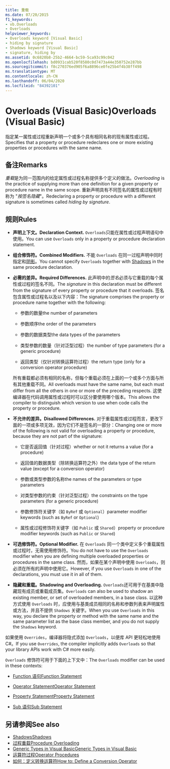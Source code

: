 ```yaml
---
title: 重载
ms.date: 07/20/2015
f1_keywords:
- vb.Overloads
- Overloads
helpviewer_keywords:
- Overloads keyword [Visual Basic]
- hiding by signature
- Shadows keyword [Visual Basic]
- signature, hiding by
ms.assetid: 0c6820b8-25b2-4664-bc59-5ca93c99c042
ms.openlocfilehash: bd0931cab520f8580c0d7473a44e350752e287bb
ms.sourcegitcommit: f8c270376ed905f6a8896ce0fe25b4f4b38ff498
ms.translationtype: MT
ms.contentlocale: zh-CN
ms.lasthandoff: 06/04/2020
ms.locfileid: "84392101"
---
```

# <a name="overloads-visual-basic"></a><span data-ttu-id="2c25e-102">Overloads (Visual Basic)</span><span class="sxs-lookup"><span data-stu-id="2c25e-102">Overloads (Visual Basic)</span></span>

<span data-ttu-id="2c25e-103">指定某一属性或过程重新声明一个或多个具有相同名称的现有属性或过程。</span><span class="sxs-lookup"><span data-stu-id="2c25e-103">Specifies that a property or procedure redeclares one or more existing properties or procedures with the same name.</span></span>

## <a name="remarks"></a><span data-ttu-id="2c25e-104">备注</span><span class="sxs-lookup"><span data-stu-id="2c25e-104">Remarks</span></span>

<span data-ttu-id="2c25e-105">*重载*是为同一范围内的给定属性或过程名称提供多个定义的做法。</span><span class="sxs-lookup"><span data-stu-id="2c25e-105">*Overloading* is the practice of supplying more than one definition for a given property or procedure name in the same scope.</span></span> <span data-ttu-id="2c25e-106">重新声明具有不同签名的属性或过程有时称为 "*按签名隐藏*"。</span><span class="sxs-lookup"><span data-stu-id="2c25e-106">Redeclaring a property or procedure with a different signature is sometimes called *hiding by signature*.</span></span>

## <a name="rules"></a><span data-ttu-id="2c25e-107">规则</span><span class="sxs-lookup"><span data-stu-id="2c25e-107">Rules</span></span>

- <span data-ttu-id="2c25e-108">**声明上下文。**</span><span class="sxs-lookup"><span data-stu-id="2c25e-108">**Declaration Context.**</span></span> <span data-ttu-id="2c25e-109">`Overloads`只能在属性或过程声明语句中使用。</span><span class="sxs-lookup"><span data-stu-id="2c25e-109">You can use `Overloads` only in a property or procedure declaration statement.</span></span>

- <span data-ttu-id="2c25e-110">**组合修饰符。**</span><span class="sxs-lookup"><span data-stu-id="2c25e-110">**Combined Modifiers.**</span></span> <span data-ttu-id="2c25e-111">不能 `Overloads` 在同一过程声明中同时指定和[阴影](shadows.md)。</span><span class="sxs-lookup"><span data-stu-id="2c25e-111">You cannot specify `Overloads` together with [Shadows](shadows.md) in the same procedure declaration.</span></span>

- <span data-ttu-id="2c25e-112">**必需的差异。**</span><span class="sxs-lookup"><span data-stu-id="2c25e-112">**Required Differences.**</span></span> <span data-ttu-id="2c25e-113">此声明中的*签名*必须与它重载的每个属性或过程的签名不同。</span><span class="sxs-lookup"><span data-stu-id="2c25e-113">The *signature* in this declaration must be different from the signature of every property or procedure that it overloads.</span></span> <span data-ttu-id="2c25e-114">签名包含属性或过程名以及以下内容：</span><span class="sxs-lookup"><span data-stu-id="2c25e-114">The signature comprises the property or procedure name together with the following:</span></span>

  - <span data-ttu-id="2c25e-115">参数的数量</span><span class="sxs-lookup"><span data-stu-id="2c25e-115">the number of parameters</span></span>

  - <span data-ttu-id="2c25e-116">参数顺序</span><span class="sxs-lookup"><span data-stu-id="2c25e-116">the order of the parameters</span></span>

  - <span data-ttu-id="2c25e-117">参数的数据类型</span><span class="sxs-lookup"><span data-stu-id="2c25e-117">the data types of the parameters</span></span>

  - <span data-ttu-id="2c25e-118">类型参数的数量（针对泛型过程）</span><span class="sxs-lookup"><span data-stu-id="2c25e-118">the number of type parameters (for a generic procedure)</span></span>

  - <span data-ttu-id="2c25e-119">返回类型（仅针对转换运算符过程）</span><span class="sxs-lookup"><span data-stu-id="2c25e-119">the return type (only for a conversion operator procedure)</span></span>

  <span data-ttu-id="2c25e-120">所有重载都必须有相同的名称，但每个重载必须在上面的一个或多个方面与所有其他重载不同。</span><span class="sxs-lookup"><span data-stu-id="2c25e-120">All overloads must have the same name, but each must differ from all the others in one or more of the preceding respects.</span></span> <span data-ttu-id="2c25e-121">这使编译器在代码调用属性或过程时可以区分要使用哪个版本。</span><span class="sxs-lookup"><span data-stu-id="2c25e-121">This allows the compiler to distinguish which version to use when code calls the property or procedure.</span></span>

- <span data-ttu-id="2c25e-122">**不允许的差异。**</span><span class="sxs-lookup"><span data-stu-id="2c25e-122">**Disallowed Differences.**</span></span> <span data-ttu-id="2c25e-123">对于重载属性或过程而言，更改下面的一项或多项无效，因为它们不是签名的一部分：</span><span class="sxs-lookup"><span data-stu-id="2c25e-123">Changing one or more of the following is not valid for overloading a property or procedure, because they are not part of the signature:</span></span>

  - <span data-ttu-id="2c25e-124">它是否返回值（针对过程）</span><span class="sxs-lookup"><span data-stu-id="2c25e-124">whether or not it returns a value (for a procedure)</span></span>

  - <span data-ttu-id="2c25e-125">返回值的数据类型（除转换运算符之外）</span><span class="sxs-lookup"><span data-stu-id="2c25e-125">the data type of the return value (except for a conversion operator)</span></span>

  - <span data-ttu-id="2c25e-126">参数或类型参数的名称</span><span class="sxs-lookup"><span data-stu-id="2c25e-126">the names of the parameters or type parameters</span></span>

  - <span data-ttu-id="2c25e-127">对类型参数的约束（针对泛型过程）</span><span class="sxs-lookup"><span data-stu-id="2c25e-127">the constraints on the type parameters (for a generic procedure)</span></span>

  - <span data-ttu-id="2c25e-128">参数修饰符关键字（如 `ByRef` 或 `Optional`）</span><span class="sxs-lookup"><span data-stu-id="2c25e-128">parameter modifier keywords (such as `ByRef` or `Optional`)</span></span>

  - <span data-ttu-id="2c25e-129">属性或过程修饰符关键字（如 `Public` 或 `Shared`）</span><span class="sxs-lookup"><span data-stu-id="2c25e-129">property or procedure modifier keywords (such as `Public` or `Shared`)</span></span>

- <span data-ttu-id="2c25e-130">**可选修饰符。**</span><span class="sxs-lookup"><span data-stu-id="2c25e-130">**Optional Modifier.**</span></span> <span data-ttu-id="2c25e-131">在 `Overloads` 同一个类中定义多个重载属性或过程时，无需使用修饰符。</span><span class="sxs-lookup"><span data-stu-id="2c25e-131">You do not have to use the `Overloads` modifier when you are defining multiple overloaded properties or procedures in the same class.</span></span> <span data-ttu-id="2c25e-132">然而，如果在某个声明中使用 `Overloads`，则必须在所有的声明中使用它。</span><span class="sxs-lookup"><span data-stu-id="2c25e-132">However, if you use `Overloads` in one of the declarations, you must use it in all of them.</span></span>

- <span data-ttu-id="2c25e-133">**隐藏和重载。**</span><span class="sxs-lookup"><span data-stu-id="2c25e-133">**Shadowing and Overloading.**</span></span> <span data-ttu-id="2c25e-134">`Overloads`还可用于在基类中隐藏现有成员或重载成员集。</span><span class="sxs-lookup"><span data-stu-id="2c25e-134">`Overloads` can also be used to shadow an existing member, or set of overloaded members, in a base class.</span></span> <span data-ttu-id="2c25e-135">以这种方式使用 `Overloads` 时，应使用与基类成员相同的名称和参数列表来声明属性或方法，并且不提供 `Shadows` 关键字。</span><span class="sxs-lookup"><span data-stu-id="2c25e-135">When you use `Overloads` in this way, you declare the property or method with the same name and the same parameter list as the base class member, and you do not supply the `Shadows` keyword.</span></span>

<span data-ttu-id="2c25e-136">如果使用 `Overrides`，编译器将隐式添加 `Overloads`，以便库 API 更轻松地使用 C#。</span><span class="sxs-lookup"><span data-stu-id="2c25e-136">If you use `Overrides`, the compiler implicitly adds `Overloads` so that your library APIs work with C# more easily.</span></span>

<span data-ttu-id="2c25e-137">`Overloads` 修饰符可用于下面的上下文中：</span><span class="sxs-lookup"><span data-stu-id="2c25e-137">The `Overloads` modifier can be used in these contexts:</span></span>

- [<span data-ttu-id="2c25e-138">Function 语句</span><span class="sxs-lookup"><span data-stu-id="2c25e-138">Function Statement</span></span>](../statements/function-statement.md)

- [<span data-ttu-id="2c25e-139">Operator Statement</span><span class="sxs-lookup"><span data-stu-id="2c25e-139">Operator Statement</span></span>](../statements/operator-statement.md)

- [<span data-ttu-id="2c25e-140">Property Statement</span><span class="sxs-lookup"><span data-stu-id="2c25e-140">Property Statement</span></span>](../statements/property-statement.md)

- [<span data-ttu-id="2c25e-141">Sub 语句</span><span class="sxs-lookup"><span data-stu-id="2c25e-141">Sub Statement</span></span>](../statements/sub-statement.md)

## <a name="see-also"></a><span data-ttu-id="2c25e-142">另请参阅</span><span class="sxs-lookup"><span data-stu-id="2c25e-142">See also</span></span>

- [<span data-ttu-id="2c25e-143">Shadows</span><span class="sxs-lookup"><span data-stu-id="2c25e-143">Shadows</span></span>](shadows.md)
- [<span data-ttu-id="2c25e-144">过程重载</span><span class="sxs-lookup"><span data-stu-id="2c25e-144">Procedure Overloading</span></span>](../../programming-guide/language-features/procedures/procedure-overloading.md)
- [<span data-ttu-id="2c25e-145">Generic Types in Visual Basic</span><span class="sxs-lookup"><span data-stu-id="2c25e-145">Generic Types in Visual Basic</span></span>](../../programming-guide/language-features/data-types/generic-types.md)
- [<span data-ttu-id="2c25e-146">运算符过程</span><span class="sxs-lookup"><span data-stu-id="2c25e-146">Operator Procedures</span></span>](../../programming-guide/language-features/procedures/operator-procedures.md)
- [<span data-ttu-id="2c25e-147">如何：定义转换运算符</span><span class="sxs-lookup"><span data-stu-id="2c25e-147">How to: Define a Conversion Operator</span></span>](../../programming-guide/language-features/procedures/how-to-define-a-conversion-operator.md)
